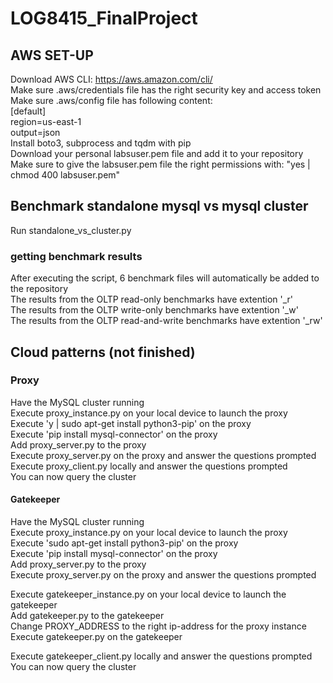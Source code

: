 # LOG8415_FinalProject
## AWS SET-UP
Download AWS CLI: https://aws.amazon.com/cli/ <br>
Make sure .aws/credentials file has the right security key and access token<br>
Make sure .aws/config file has following content:<br>
    [default]<br>
    region=us-east-1<br>
    output=json<br>
Install boto3, subprocess and tqdm with pip<br>
Download your personal labsuser.pem file and add it to your repository<br>
Make sure to give the labsuser.pem file the right permissions with: "yes | chmod 400 labsuser.pem"<br>

## Benchmark standalone mysql vs mysql cluster
Run standalone_vs_cluster.py
### getting benchmark results
After executing the script, 6 benchmark files will automatically be added to the repository<br>
The results from the OLTP read-only benchmarks have extention '_r'<br>
The results from the OLTP write-only benchmarks have extention '_w'<br>
The results from the OLTP read-and-write benchmarks have extention '_rw'<br>

## Cloud patterns (not finished)
### Proxy
Have the MySQL cluster running<br>
Execute proxy_instance.py on your local device to launch the proxy <br>
Execute 'y | sudo apt-get install python3-pip' on the proxy<br>
Execute 'pip install mysql-connector' on the proxy<br>
Add proxy_server.py to the proxy<br>
Execute proxy_server.py on the proxy and answer the questions prompted<br>
Execute proxy_client.py locally and answer the questions prompted<br>
You can now query the cluster<br>

#### Gatekeeper
Have the MySQL cluster running<br>
Execute proxy_instance.py on your local device to launch the proxy <br>
Execute 'sudo apt-get install python3-pip' on the proxy<br>
Execute 'pip install mysql-connector' on the proxy<br>
Add proxy_server.py to the proxy<br>
Execute proxy_server.py on the proxy and answer the questions prompted<br>

Execute gatekeeper_instance.py on your local device to launch the gatekeeper <br>
Add gatekeeper.py to the gatekeeper<br>
Change PROXY_ADDRESS to the right ip-address for the proxy instance<br>
Execute gatekeeper.py on the gatekeeper<br>

Execute gatekeeper_client.py locally and answer the questions prompted<br>
You can now query the cluster<br>
